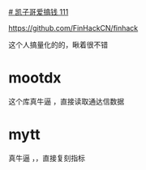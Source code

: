 [# 凯子哥爱搞钱
111
](https://github.com/LK791/finhack-)

https://github.com/FinHackCN/finhack

这个人搞量化的的，瞅着很不错


# mootdx 
这个库真牛逼  ，直接读取通达信数据

# mytt
真牛逼 ，，直接复刻指标



